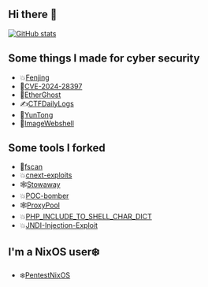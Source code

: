 ## Hi there 👋

[![GitHub stats](https://github-readme-stats.vercel.app/api?username=Marven11)](https://github.com/anuraghazra/github-readme-stats)

## Some things I made for cyber security

- 💥[Fenjing](https://github.com/Marven11/Fenjing)
- 🐞[CVE-2024-28397](https://github.com/Marven11/CVE-2024-28397-js2py-Sandbox-Escape)
- 🔨[EtherGhost](https://github.com/Marven11/EtherGhost)
- ✍️[CTFDailyLogs](https://github.com/Marven11/CTFDailyLogs)
- 👀[YunTong](https://github.com/Marven11/YunTong)
- 🔨[ImageWebshell](https://github.com/Marven11/ImageWebshell)

## Some tools I forked

- 👀[fscan](https://github.com/Marven11/fscan)
- 💥[cnext-exploits](https://github.com/Marven11/cnext-exploits)
- 🕸[Stowaway](https://github.com/Marven11/Stowaway)
- 💥[POC-bomber](https://github.com/Marven11/POC-bomber)
- 🕸[ProxyPool](https://github.com/Marven11/ProxyPool)
- 💥[PHP_INCLUDE_TO_SHELL_CHAR_DICT](https://github.com/Marven11/PHP_INCLUDE_TO_SHELL_CHAR_DICT)
- 💥[JNDI-Injection-Exploit](https://github.com/Marven11/JNDI-Injection-Exploit)

## I'm a NixOS user❄️

- ❄️[PentestNixOS](https://github.com/Marven11/PentestNixOS)
